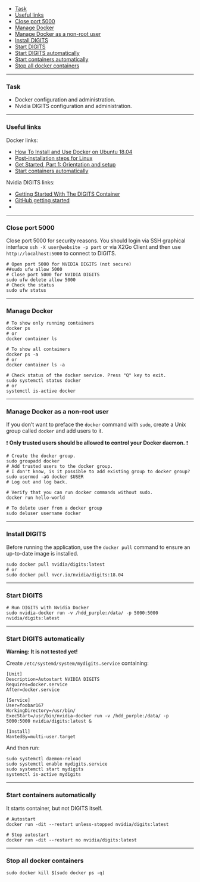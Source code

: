    - [Task](#task)
   - [Useful links](#useful)
   - [Close port 5000](#close-port)
   - [Manage Docker](#manage)
   - [Manage Docker as a non-root user](#non-root)
   - [Install DIGITS](#install)
   - [Start DIGITS](#start)
   - [Start DIGITS automatically](#autostart)
   - [Start containers automatically](#start-container)
   - [Stop all docker containers](#stop-all)

---
### <a name="task" />Task
   - Docker configuration and administration.
   - Nvidia DIGITS configuration and administration.

---
### <a name="useful" />Useful links

Docker links:
   - [How To Install and Use Docker on Ubuntu 18.04](https://www.digitalocean.com/community/tutorials/how-to-install-and-use-docker-on-ubuntu-18-04)
   - [Post-installation steps for Linux](https://docs.docker.com/install/linux/linux-postinstall)
   - [Get Started, Part 1: Orientation and setup](https://docs.docker.com/get-started)
   - [Start containers automatically](https://docs.docker.com/config/containers/start-containers-automatically)

Nvidia DIGITS links:
   - [Getting Started With The DIGITS Container](https://docs.nvidia.com/deeplearning/digits/digits-container-getting-started/index.html)
   - [GitHub getting started](https://github.com/NVIDIA/DIGITS/blob/master/docs/GettingStarted.md)
   - []()

---
### <a name="close-port" />Close port 5000

Close port 5000 for security reasons.
You should login via SSH graphical interface
`ssh -X user@website -p port` or via X2Go Client
and then use `http://localhost:5000` to connect to DIGITS.

```shell
# Open port 5000 for NVIDIA DIGITS (not secure)
##sudo ufw allow 5000
# Close port 5000 for NVIDIA DIGITS
sudo ufw delete allow 5000
# Check the status
sudo ufw status
```

---
### <a name="manage" />Manage Docker

```shell
# To show only running containers
docker ps
# or
docker container ls

# To show all containers
docker ps -a
# or
docker container ls -a

# Check status of the docker service. Press "Q" key to exit.
sudo systemctl status docker
# or
systemctl is-active docker 
```

---
### <a name="non-root" />Manage Docker as a non-root user

If you don’t want to preface the ```docker``` command with ```sudo```,
create a Unix group called ```docker``` and add users to it.

:exclamation: **Only trusted users should be allowed
to control your Docker daemon.** :exclamation:

```shell
# Create the docker group.
sudo groupadd docker
# Add trusted users to the docker group.
# I don't know, is it possible to add existing group to docker group?
sudo usermod -aG docker $USER
# Log out and log back.

# Verify that you can run docker commands without sudo.
docker run hello-world

# To delete user from a docker group
sudo deluser username docker
```

---
### <a name="install" />Install DIGITS

Before running the application, use the ```docker pull``` command
to ensure an up-to-date image is installed.

```shell
sudo docker pull nvidia/digits:latest
# or
sudo docker pull nvcr.io/nvidia/digits:18.04
```

---
### <a name="start" />Start DIGITS

```shell
# Run DIGITS with Nvidia Docker
sudo nvidia-docker run -v /hdd_purple:/data/ -p 5000:5000 nvidia/digits:latest
```

---
### <a name="autostart" />Start DIGITS automatically

**Warning: It is not tested yet!**

Create ```/etc/systemd/system/mydigits.service``` containing:

```shell
[Unit]
Description=Autostart NVIDIA DIGITS
Requires=docker.service
After=docker.service

[Service]
User=foobar167
WorkingDirectory=/usr/bin/
ExecStart=/usr/bin/nvidia-docker run -v /hdd_purple:/data/ -p 5000:5000 nvidia/digits:latest &

[Install]
WantedBy=multi-user.target
```

And then run:

```shell
sudo systemctl daemon-reload
sudo systemctl enable mydigits.service
sudo systemctl start mydigits
systemctl is-active mydigits
```

---
### <a name="start-container" />Start containers automatically

It starts container, but not DIGITS itself.

```shell
# Autostart
docker run -dit --restart unless-stopped nvidia/digits:latest

# Stop autostart
docker run -dit --restart no nvidia/digits:latest
```

---
### <a name="stop-all" />Stop all docker containers

```shell
sudo docker kill $(sudo docker ps -q)
```
